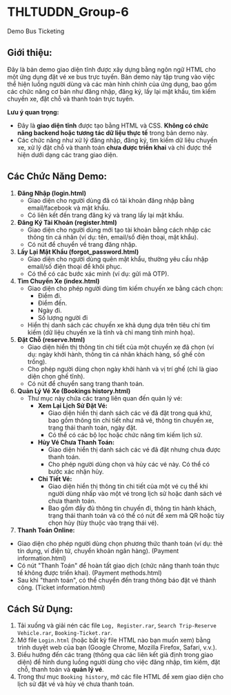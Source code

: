 # THLTUDDN_Group-6
Demo Bus Ticketing
## Giới thiệu:
Đây là bản demo giao diện tĩnh được xây dựng bằng ngôn ngữ HTML cho một ứng dụng đặt vé xe bus trực tuyến. Bản demo này tập trung vào việc thể hiện luồng người dùng và các màn hình chính của ứng dụng, bao gồm các chức năng cơ bản như đăng nhập, đăng ký, lấy lại mật khẩu, tìm kiếm chuyến xe, đặt chỗ và thanh toán trực tuyến.

**Lưu ý quan trọng:**
* Đây là **giao diện tĩnh** được tạo bằng HTML và CSS. **Không có chức năng backend hoặc tương tác dữ liệu thực tế** trong bản demo này.
* Các chức năng như xử lý đăng nhập, đăng ký, tìm kiếm dữ liệu chuyến xe, xử lý đặt chỗ và thanh toán **chưa được triển khai** và chỉ được thể hiện dưới dạng các trang giao diện.
## Các Chức Năng Demo:
1.  **Đăng Nhập (login.html)**
    * Giao diện cho người dùng đã có tài khoản đăng nhập bằng email/facebook và mật khẩu.
    * Có liên kết đến trang đăng ký và trang lấy lại mật khẩu.
2.  **Đăng Ký Tài Khoản (register.html)**
    * Giao diện cho người dùng mới tạo tài khoản bằng cách nhập các thông tin cá nhân (ví dụ: tên, email/số điện thoại, mật khẩu).
    * Có nút để chuyển về trang đăng nhập.
3.  **Lấy Lại Mật Khẩu (forgot_password.html)**
    * Giao diện cho người dùng quên mật khẩu, thường yêu cầu nhập email/số điện thoại để khôi phục.
    * Có thể có các bước xác minh (ví dụ: gửi mã OTP).
4.  **Tìm Chuyến Xe (index.html)**
    * Giao diện cho phép người dùng tìm kiếm chuyến xe bằng cách chọn:
        * Điểm đi.
        * Điểm đến.
        * Ngày đi.
        * Số lượng người đi
    * Hiển thị danh sách các chuyến xe khả dụng dựa trên tiêu chí tìm kiếm (dữ liệu chuyến xe là tĩnh và chỉ mang tính minh họa).
5.  **Đặt Chỗ (reserve.html)**
    * Giao diện hiển thị thông tin chi tiết của một chuyến xe đã chọn (ví dụ: ngày khởi hành, thông tin cá nhân khách hàng, số ghế còn trống).
    * Cho phép người dùng chọn ngày khởi hành và vị trí ghế (chỉ là giao diện chọn ghế tĩnh).
    * Có nút để chuyển sang trang thanh toán.
6.  **Quản Lý Vé Xe (Bookings history.html)**
    * Thư mục này chứa các trang liên quan đến quản lý vé:
        * **Xem Lại Lịch Sử Đặt Vé:**
            * Giao diện hiển thị danh sách các vé đã đặt trong quá khứ, bao gồm thông tin chi tiết như mã vé, thông tin chuyến xe, trạng thái thanh toán, ngày đặt.
            * Có thể có các bộ lọc hoặc chức năng tìm kiếm lịch sử.
        * **Hủy Vé Chưa Thanh Toán:**
            * Giao diện hiển thị danh sách các vé đã đặt nhưng chưa được thanh toán.
            * Cho phép người dùng chọn và hủy các vé này. Có thể có bước xác nhận hủy.
        * **Chi Tiết Vé:**
            * Giao diện hiển thị thông tin chi tiết của một vé cụ thể khi người dùng nhấp vào một vé trong lịch sử hoặc danh sách vé chưa thanh toán. 
            * Bao gồm đầy đủ thông tin chuyến đi, thông tin hành khách, trạng thái thanh toán và có thể có nút để xem mã QR hoặc tùy chọn hủy (tùy thuộc vào trạng thái vé).
  7.  **Thanh Toán Online:**
   * Giao diện cho phép người dùng chọn phương thức thanh toán (ví dụ: thẻ tín dụng, ví điện tử, chuyển khoản ngân hàng). (Payment information.html)
   * Có nút "Thanh Toán" để hoàn tất giao dịch (chức năng thanh toán thực tế không được triển khai). (Payment methods.html)
   * Sau khi "thanh toán", có thể chuyển đến trang thông báo đặt vé thành công. (Ticket information.html)

## Cách Sử Dụng:
1.  Tải xuống và giải nén các file `Log, Register.rar`, `Search Trip-Reserve Vehicle.rar`, `Booking-Ticket.rar`. 
3.  Mở file `Login.html` (hoặc bất kỳ file HTML nào bạn muốn xem) bằng trình duyệt web của bạn (Google Chrome, Mozilla Firefox, Safari, v.v.).
4.  Điều hướng đến các trang (thông qua các liên kết giả định trong giao diện) để hình dung luồng người dùng cho việc đăng nhập, tìm kiếm, đặt chỗ, thanh toán và **quản lý vé**.
5.  Trong thư mục `Booking history`, mở các file HTML để xem giao diện cho lịch sử đặt vé và hủy vé chưa thanh toán.
